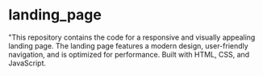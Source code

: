 # landing_page
"This repository contains the code for a responsive and visually appealing landing page. The landing page features a modern design, user-friendly navigation, and is optimized for performance. Built with HTML, CSS, and JavaScript.

